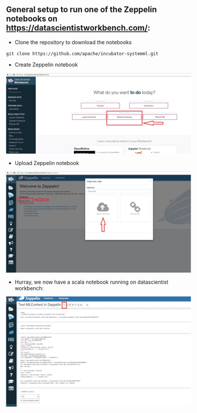 <!--
{% comment %}
Licensed to the Apache Software Foundation (ASF) under one or more
contributor license agreements.  See the NOTICE file distributed with
this work for additional information regarding copyright ownership.
The ASF licenses this file to you under the Apache License, Version 2.0
(the "License"); you may not use this file except in compliance with
the License.  You may obtain a copy of the License at

http://www.apache.org/licenses/LICENSE-2.0

Unless required by applicable law or agreed to in writing, software
distributed under the License is distributed on an "AS IS" BASIS,
WITHOUT WARRANTIES OR CONDITIONS OF ANY KIND, either express or implied.
See the License for the specific language governing permissions and
limitations under the License.
{% endcomment %}
-->

## General setup to run one of the Zeppelin notebooks on https://datascientistworkbench.com/:

* Clone the repository to download the notebooks
```
git clone https://github.com/apache/incubator-systemml.git
```

* Create Zeppelin notebook

![Setup screenshot](images/datascientistworkbench.jpeg?raw=true "Setup screenshot")

* Upload Zeppelin notebook

![Setup screenshot](images/datascientistworkbench1.jpeg?raw=true "Setup screenshot")

* Hurray, we now have a scala notebook running on datascientist workbench:

![Setup screenshot](images/datascientistworkbench2.jpeg?raw=true "Setup screenshot")